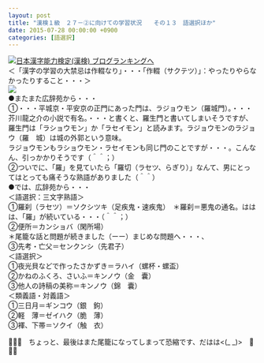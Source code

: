 ```yaml
---
layout: post
title: "漢検１級　２７－②に向けての学習状況　　その１３　語選択ほか"
date: 2015-07-28 00:00:00 +0900
categories: [語選択]
---
```


[![](/syuusyuu9701/assets/images/漢検１級-２７－②に向けての学習状況-その１３-語選択ほか-br_c_3028_1.gif)](http://blog.with2.net/link.php?1659096:3028 "日本漢字能力検定(漢検) ブログランキングへ")[日本漢字能力検定(漢検) ブログランキングへ](http://blog.with2.net/link.php?1659096:3028)  
＜「漢字の学習の大禁忌は作輟なり」・・・「作輟（サクテツ）」：やったりやらなかったりすること・・・＞  
![](/syuusyuu9701/assets/images/漢検１級-２７－②に向けての学習状況-その１３-語選択ほか-d25d1f4eb82a7076d87124c6f379f5e4.jpg)  
●またまた広辞苑から・・・  
①・・・平城京・平安京の正門にあった門は、ラジョウモン（羅城門）。・・・芥川龍之介の小説で有名。・・・と書くと、羅生門と書いてしまいそうですが、羅生門は「ラショウモン」か「ラセイモン」と読みます。ラジョウモンのラジョウ（羅　城）は城の外郭という意味。  
ラジョウモンもラショウモン・ラセイモンも同じ門のことですが・・・。こんなん、引っかかりそうです（＾＾；）  
②ついでに、「羅」を見ていたら「羅切（ラセツ、らぎり）」なんて、男にとってはとっても痛そうな熟語がありました（＾＾）  
●では、広辞苑から・・・  
＜語選択：三文字熟語＞  
①羅刹（ラセツ）＝ソクシツキ（足疾鬼・速疾鬼）　＊羅刹＝悪鬼の通名。ははは、「羅」が続いている・・・（＾＾；）  
②便所＝カンショバ（閑所場）  
＊尾籠な話と問題が続きました（ーー）まじめな問題へ・・・、  
③先考・亡父＝センクンシ（先君子）  
＜語選択＞  
①夜光貝などで作ったさかずき＝ラハイ（螺杯・螺盃）  
②かねのふくろ、さいふ＝キンノウ（金　囊）  
③他人の詩稿の美称＝キンノウ（錦　囊）  
＜類義語・対義語＞  
①三日月＝ギンコウ（銀　鉤）  
②軽　薄＝ゼイハク（脆　薄）  
③褌、下帯＝ソクイ（触　衣）  
  
👋👋👋　ちょっと、最後はまた尾籠になってしまって恐縮です、だはは<(\_ \_)>　👋👋👋  
